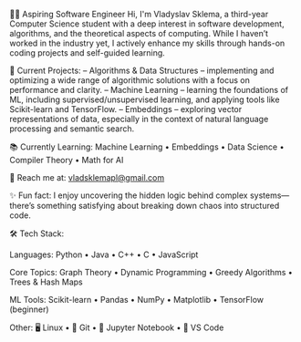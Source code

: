 🧑‍💻 Aspiring Software Engineer
Hi, I'm Vladyslav Sklema, a third-year Computer Science student with a deep interest in software development, algorithms, and the theoretical aspects of computing. While I haven’t worked in the industry yet, I actively enhance my skills through hands-on coding projects and self-guided learning.

🚀 Current Projects:
– Algorithms & Data Structures – implementing and optimizing a wide range of algorithmic solutions with a focus on performance and clarity.
– Machine Learning – learning the foundations of ML, including supervised/unsupervised learning, and applying tools like Scikit-learn and TensorFlow.
– Embeddings – exploring vector representations of data, especially in the context of natural language processing and semantic search.

📚 Currently Learning:
Machine Learning • Embeddings • Data Science • Compiler Theory • Math for AI

📩 Reach me at:
vladsklemapl@gmail.com

✨ Fun fact:
I enjoy uncovering the hidden logic behind complex systems—there’s something satisfying about breaking down chaos into structured code.

🛠️ Tech Stack:

Languages:
Python • Java • C++ • C • JavaScript

Core Topics:
Graph Theory • Dynamic Programming • Greedy Algorithms • Trees & Hash Maps

ML Tools:
Scikit-learn • Pandas • NumPy • Matplotlib • TensorFlow (beginner)

Other:
🖥️ Linux • 🧪 Git • 🧾 Jupyter Notebook • 🧠 VS Code
